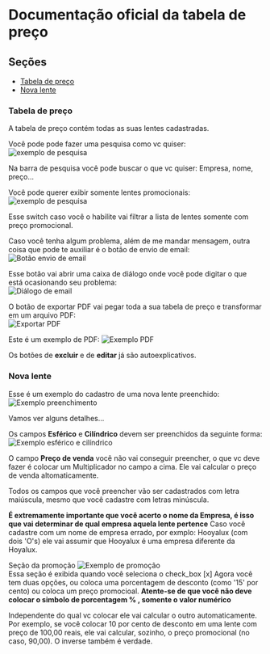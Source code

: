 # Documentação oficial da tabela de preço

## Seções 

* [Tabela de preço](#tabela-preco)
* [Nova lente](#nova-lente)

### Tabela de preço
   A tabela de preço contém todas as suas lentes cadastradas. 

   Você pode pode fazer uma pesquisa como vc quiser: 
   ![exemplo de pesquisa](github.com/GuilhermeGiacomoSimoes/resource/exemplo_pesquisa.png)	

   Na barra de pesquisa você pode buscar o que vc quiser: Empresa, nome, preço... 


   Você pode querer exibir somente lentes promocionais:
   ![exemplo de pesquisa](github.com/GuilhermeGiacomoSimoes/resource/somente_promocionais.png)	

   Esse switch caso você o habilite vai filtrar a lista de lentes somente com preço promocional. 


   Caso você tenha algum problema, além de me mandar mensagem, outra coisa que pode te auxiliar é o botão de envio de email:
   ![Botão envio de email](github.com/GuilhermeGiacomoSimoes/resource/botao_envio_email.png)	


   Esse botão vai abrir uma caixa de diálogo onde você pode digitar o que está ocasionando seu problema:  
   ![Diálogo de email](github.com/GuilhermeGiacomoSimoes/resource/modal_email.png)	


   O botão de exportar PDF vai pegar toda a sua tabela de preço e transformar em um arquivo PDF:  
   ![Exportar PDF](github.com/GuilhermeGiacomoSimoes/resource/exportar_pdf.png)	

   Este é um exemplo de PDF: 
   ![Exemplo PDF](github.com/GuilhermeGiacomoSimoes/resource/exemplo_pdf.png)	


   Os botões de **excluir** e de **editar** já são autoexplicativos. 


### Nova lente
   Esse é um exemplo do cadastro de uma nova lente preenchido: 
   ![Exemplo preenchimento](github.com/GuilhermeGiacomoSimoes/resource/exemplo_cadastro.png)	

   Vamos ver alguns detalhes...

   Os campos **Esférico** e **Cilíndrico** devem ser preenchidos da seguinte forma:  
   ![Exemplo esférico e cilíndrico](github.com/GuilhermeGiacomoSimoes/resource/esferico_cilindrico.png)	

   O campo **Preço de venda** você não vai conseguir preencher, o que vc deve fazer é colocar um Multiplicador no campo a cima. Ele vai calcular o preço de venda altomaticamente.

   Todos os campos que você preencher vão ser cadastrados com letra maiúscula, mesmo que você cadastre com letras minúscula. 

   **É extremamente importante que você acerto o nome da Empresa, é isso que vai determinar de qual empresa aquela lente pertence**
   Caso você cadastre com um nome de empresa errado, por exmplo: Hooyalux (com dois 'O's) ele vai assumir que Hooyalux é uma empresa diferente da Hoyalux.

   Seção da promoção 
   ![Exemplo de promoção](github.com/GuilhermeGiacomoSimoes/resource/secao_promocao.png)	
   Essa seção é exibida quando você seleciona o check_box [x] 
   Agora você tem duas opções, ou coloca uma porcentagem de desconto (como '15' por cento) ou coloca um preço promocioal.
   **Atente-se de que você não deve colocar o simbolo de porcentagem % , somente o valor numérico**

   Independente do qual vc colocar ele vai calcular o outro automaticamente. Por exemplo, se você colocar 10 por cento de desconto em uma lente com preço de 100,00 reais, ele vai calcular, sozinho, o preço promocional (no caso, 90,00). O inverse também é verdade.






